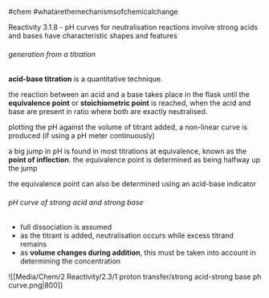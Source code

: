 #chem #whatarethemechanismsofchemicalchange

Reactivity 3.1.8 - pH curves for neutralisation reactions involve strong acids and bases have characteristic shapes and features

###### generation from a titration
**acid-base titration** is a quantitative technique.

the reaction between an acid and a base takes place in the flask until the **equivalence point** or **stoichiometric point** is reached, when the acid and base are present in ratio where both are exactly neutralised.

plotting the $\text{pH}$ against the volume of titrant added, a non-linear curve is produced (if using a $\text{pH}$ meter continuously)

a big jump in $\text{pH}$ is found in most titrations at equivalence, known as the **point of inflection**. the equivalence point is determined as being halfway up the jump

the equivalence point can also be determined using an acid-base indicator

###### $\text{pH}$ curve of strong acid and strong base
- full dissociation is assumed
- as the titrant is added, neutralisation occurs while excess titrand remains
- as **volume changes during addition**, this must be taken into account in determining the concentration

![[Media/Chem/2 Reactivity/2.3/1 proton transfer/strong acid-strong base ph curve.png|800]]